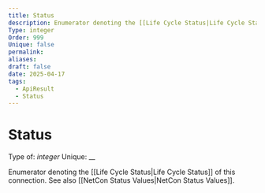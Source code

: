 ```yaml
---
title: Status
description: Enumerator denoting the [[Life Cycle Status|Life Cycle Status]] of this connection. See also [[NetCon Status Values|NetCon Status Values]].
Type: integer
Order: 999
Unique: false
permalink: 
aliases: 
draft: false
date: 2025-04-17
tags:
  - ApiResult
  - Status
---
```

# Status

Type of: _integer_
Unique: __

Enumerator denoting the [[Life Cycle Status|Life Cycle Status]] of this connection. See also [[NetCon Status Values|NetCon Status Values]].

